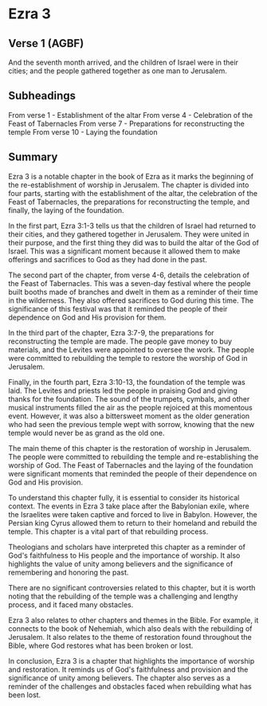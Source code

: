 # Ezra 3

## Verse 1 (AGBF)

And the seventh month arrived, and the children of Israel were in their cities; and the people gathered together as one man to Jerusalem.

## Subheadings

From verse 1 - Establishment of the altar
From verse 4 - Celebration of the Feast of Tabernacles
From verse 7 - Preparations for reconstructing the temple
From verse 10 - Laying the foundation

## Summary

Ezra 3 is a notable chapter in the book of Ezra as it marks the beginning of the re-establishment of worship in Jerusalem. The chapter is divided into four parts, starting with the establishment of the altar, the celebration of the Feast of Tabernacles, the preparations for reconstructing the temple, and finally, the laying of the foundation.

In the first part, Ezra 3:1-3 tells us that the children of Israel had returned to their cities, and they gathered together in Jerusalem. They were united in their purpose, and the first thing they did was to build the altar of the God of Israel. This was a significant moment because it allowed them to make offerings and sacrifices to God as they had done in the past.

The second part of the chapter, from verse 4-6, details the celebration of the Feast of Tabernacles. This was a seven-day festival where the people built booths made of branches and dwelt in them as a reminder of their time in the wilderness. They also offered sacrifices to God during this time. The significance of this festival was that it reminded the people of their dependence on God and His provision for them.

In the third part of the chapter, Ezra 3:7-9, the preparations for reconstructing the temple are made. The people gave money to buy materials, and the Levites were appointed to oversee the work. The people were committed to rebuilding the temple to restore the worship of God in Jerusalem.

Finally, in the fourth part, Ezra 3:10-13, the foundation of the temple was laid. The Levites and priests led the people in praising God and giving thanks for the foundation. The sound of the trumpets, cymbals, and other musical instruments filled the air as the people rejoiced at this momentous event. However, it was also a bittersweet moment as the older generation who had seen the previous temple wept with sorrow, knowing that the new temple would never be as grand as the old one.

The main theme of this chapter is the restoration of worship in Jerusalem. The people were committed to rebuilding the temple and re-establishing the worship of God. The Feast of Tabernacles and the laying of the foundation were significant moments that reminded the people of their dependence on God and His provision.

To understand this chapter fully, it is essential to consider its historical context. The events in Ezra 3 take place after the Babylonian exile, where the Israelites were taken captive and forced to live in Babylon. However, the Persian king Cyrus allowed them to return to their homeland and rebuild the temple. This chapter is a vital part of that rebuilding process.

Theologians and scholars have interpreted this chapter as a reminder of God's faithfulness to His people and the importance of worship. It also highlights the value of unity among believers and the significance of remembering and honoring the past.

There are no significant controversies related to this chapter, but it is worth noting that the rebuilding of the temple was a challenging and lengthy process, and it faced many obstacles.

Ezra 3 also relates to other chapters and themes in the Bible. For example, it connects to the book of Nehemiah, which also deals with the rebuilding of Jerusalem. It also relates to the theme of restoration found throughout the Bible, where God restores what has been broken or lost.

In conclusion, Ezra 3 is a chapter that highlights the importance of worship and restoration. It reminds us of God's faithfulness and provision and the significance of unity among believers. The chapter also serves as a reminder of the challenges and obstacles faced when rebuilding what has been lost.